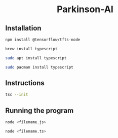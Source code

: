 <h1 align ="center">Parkinson-AI</h1>



## Installation 

````sh
npm install @tensorflow/tfts-node

brew install typescript

sudo apt install typescript

sudo pacman install typescript
````

## Instructions

````sh
tsc --init
````

## Running the program

````sh 
node <filename.js>

node <filename.ts>
````

